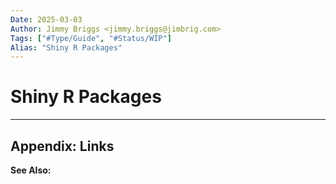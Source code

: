 ```yaml
---
Date: 2025-03-03
Author: Jimmy Briggs <jimmy.briggs@jimbrig.com>
Tags: ["#Type/Guide", "#Status/WIP"]
Alias: "Shiny R Packages"
---
```


# Shiny R Packages

***

## Appendix: Links

**See Also:**


